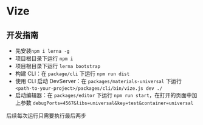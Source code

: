 # Vize

## 开发指南

-   先安装`npm i lerna -g`
-   项目根目录下运行 `npm i`
-   项目根目录下运行 `lerna bootstrap`
-   构建 CLI：在 `package/cli` 下运行 `npm run dist`
-   使用 CLI 启动 DevServer：在 `packages/materials-universal` 下运行 `<path-to-your-project>/packages/cli/bin/vize.js dev ./`
-   启动编辑器：在 `packages/editor` 下运行 `npm run start`，在打开的页面中加上参数 `debugPorts=4567&libs=universal&key=test&container=universal`

后续每次运行只需要执行最后两步